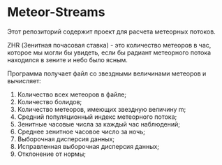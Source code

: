 # Meteor-Streams

Этот репозиторий содержит проект для расчета метеорных потоков.

ZHR (Зенитная почасовая ставка) - это количество метеоров в час, которое мы могли бы увидеть, если бы радиант метеорного потока находился в зените и небо было ясным.

Программа получает файл со звездными величинами метеоров и вычисляет:

1. Количество всех метеоров в файле;
2. Количество болидов;
3. Количество метеоров, имеющих звездную величину m;
4. Средний популяционный индекс метеорного потока;
5. Зенитные часовые числа за каждый час наблюдений;
6. Среднее зенитное часовое число за ночь;
7. Выборочная дисперсия данных;
8. Исправленная выборочная дисперсия данных;
9. Отклонение от нормы;
